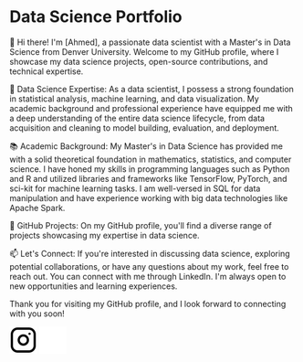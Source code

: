 # Data Science Portfolio

👋 Hi there! I'm [Ahmed], a passionate data scientist with a Master's in Data Science from Denver University. Welcome to my GitHub profile, where I showcase my data science projects, open-source contributions, and technical expertise.

🔬 Data Science Expertise:
As a data scientist, I possess a strong foundation in statistical analysis, machine learning, and data visualization. My academic background and professional experience have equipped me with a deep understanding of the entire data science lifecycle, from data acquisition and cleaning to model building, evaluation, and deployment.

📚 Academic Background:
My Master's in Data Science has provided me with a solid theoretical foundation in mathematics, statistics, and computer science. I have honed my skills in programming languages such as Python and R and utilized libraries and frameworks like TensorFlow, PyTorch, and sci-kit for machine learning tasks. I am well-versed in SQL for data manipulation and have experience working with big data technologies like Apache Spark.

🚀 GitHub Projects:
On my GitHub profile, you'll find a diverse range of projects showcasing my expertise in data science.

📫 Let's Connect:
If you're interested in discussing data science, exploring potential collaborations, or have any questions about my work, feel free to reach out. You can connect with me through LinkedIn. I'm always open to new opportunities and learning experiences.

Thank you for visiting my GitHub profile, and I look forward to connecting with you soon!


[![website](./img/instagram-light.svg)](https://instagram.com/amido_84#gh-light-mode-only)
[![website](./img/instagram-dark.svg)](https://instagram.com/amido_84#gh-dark-mode-only)
